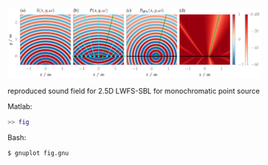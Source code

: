 ![Fig](fig.png)

reproduced sound field for 2.5D LWFS-SBL for monochromatic point source

Matlab:
```Matlab
>> fig
```

Bash:
```Bash
$ gnuplot fig.gnu
```
